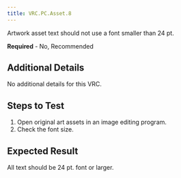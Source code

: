 ```yaml
---
title: VRC.PC.Asset.8
---
```

Artwork asset text should not use a font smaller than 24 pt.

**Required** - No, Recommended

## Additional Details

No additional details for this VRC.

## Steps to Test

1. Open original art assets in an image editing program.
2. Check the font size.
## Expected Result

All text should be 24 pt. font or larger.

